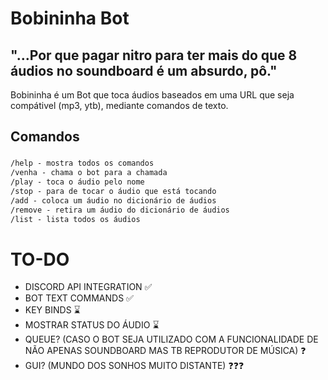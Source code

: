 # Bobininha Bot

## "...Por que pagar nitro para ter mais do que 8 áudios no soundboard é um absurdo, pô."
Bobininha é um Bot que toca áudios baseados em uma URL que seja compátivel (mp3, ytb), mediante comandos de texto.
## Comandos

###
```txt
/help - mostra todos os comandos
/venha - chama o bot para a chamada
/play - toca o áudio pelo nome
/stop - para de tocar o áudio que está tocando
/add - coloca um áudio no dicionário de áudios
/remove - retira um áudio do dicionário de áudios
/list - lista todos os áudios
```

# TO-DO
- DISCORD API INTEGRATION ✅
- BOT TEXT COMMANDS ✅
- KEY BINDS ⌛
- MOSTRAR STATUS DO ÁUDIO ⌛
- QUEUE? (CASO O BOT SEJA UTILIZADO COM A FUNCIONALIDADE DE NÃO APENAS SOUNDBOARD MAS TB REPRODUTOR DE MÚSICA) ❓
- GUI? (MUNDO DOS SONHOS MUITO DISTANTE) ❓❓❓